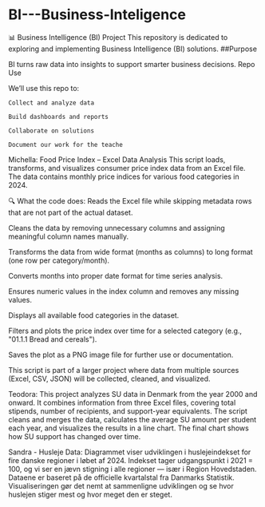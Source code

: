 # BI---Business-Inteligence
📊 Business Intelligence (BI) Project  This repository is dedicated to exploring and implementing Business Intelligence (BI) solutions.
##Purpose

BI turns raw data into insights to support smarter business decisions.
Repo Use

We’ll use this repo to:

    Collect and analyze data

    Build dashboards and reports

    Collaborate on solutions

    Document our work for the teache

Michella:
Food Price Index – Excel Data Analysis
This script loads, transforms, and visualizes consumer price index data from an Excel file. The data contains monthly price indices for various food categories in 2024.

🔍 What the code does:
Reads the Excel file while skipping metadata rows that are not part of the actual dataset.

Cleans the data by removing unnecessary columns and assigning meaningful column names manually.

Transforms the data from wide format (months as columns) to long format (one row per category/month).

Converts months into proper date format for time series analysis.

Ensures numeric values in the index column and removes any missing values.

Displays all available food categories in the dataset.

Filters and plots the price index over time for a selected category (e.g., "01.1.1 Bread and cereals").

Saves the plot as a PNG image file for further use or documentation.

This script is part of a larger project where data from multiple sources (Excel, CSV, JSON) will be collected, cleaned, and visualized.

Teodora:
This project analyzes SU data in Denmark from the year 2000 and onward. It combines information from three Excel files, covering total stipends, number of recipients, and support-year equivalents.
The script cleans and merges the data, calculates the average SU amount per student each year, and visualizes the results in a line chart. The final chart shows how SU support has changed over time.

Sandra - Husleje Data:
Diagrammet viser udviklingen i huslejeindekset for fire danske regioner i løbet af 2024.
Indekset tager udgangspunkt i 2021 = 100, og vi ser en jævn stigning i alle regioner — især i Region Hovedstaden.
Dataene er baseret på de officielle kvartalstal fra Danmarks Statistik.
Visualiseringen gør det nemt at sammenligne udviklingen og se hvor huslejen stiger mest og hvor meget den er steget.

